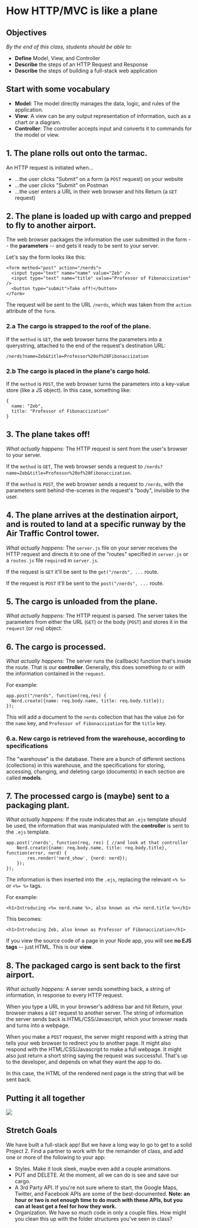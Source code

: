 # How HTTP/MVC is like a plane

<!--9:55 5 minutes-->

<!--2:55 WDI4 -->
<!--Actually 10:51 WDI3 -->
<!--WDI5 1:35 -->
<!--WDI6 3:24 -->

## Objectives
*By the end of this class, students should be able to:*

- **Define** Model, View, and Controller
- **Describe** the steps of an HTTP Request and Response
- **Describe** the steps of building a full-stack web application

## Start with some vocabulary

- **Model**: The model directly manages the data, logic, and rules of the application.
- **View**: A view can be any output representation of information, such as a chart or a diagram.
- **Controller**: The controller accepts input and converts it to commands for the model or view.

<!--WDI5 1:48 after setting up files -->
<!--WDI6 3:37 -->
<!--WDI5 1:55 after getting basic server.js hello world-->

## 1. The plane rolls out onto the tarmac.
An HTTP request is initiated when...
- ...the user clicks "Submit" on a form (a `POST` request) on your website
- ...the user clicks "Submit" on Postman
- ...the user enters a URL in their web browser and hits Return (a `GET` request)

<!--WDI4 2:58 -->
<!--10:00 10 minutes -->

## 2. The plane is loaded up with cargo and prepped to fly to another airport.
The web browser packages the information the user submitted in the form -- the **parameters** -- and gets it ready to be sent to your server.

Let's say the form looks like this:
```
<form method="post" action="/nerds">
  <input type="text" name="name" value="Zeb" />
  <input type="text" name="title" value="Professor of Fibonaccization" />
  <button type="submit">Take off!</button>
</form>
```

The request will be sent to the URL `/nerds`, which was taken from the `action` attribute of the `form`.

### 2.a The cargo is strapped to the roof of the plane.

If the `method` is `GET`, the web browser turns the parameters into a querystring, attached to the end of the request's destination URL:
```
/nerds?name=Zeb&title=Professor%20of%20Fibonaccization
```

### 2.b The cargo is placed in the plane's cargo hold.

If the `method` is `POST`, the web browser turns the parameters into a key-value store (like a JS object). In this case, something like:
```
{
  name: "Zeb",
  title: "Professor of Fibonaccization"
}
```

<!--WDI5 2:08 after getting through form creation and sendFile -->

<!--3:08 WDI4 -->
<!--10:10 5 minutes -->

## 3. The plane takes off!
*What actually happens:* The HTTP request is sent from the user's browser to your server.

If the `method` is `GET`, The web browser sends a request to  `/nerds?name=Zeb&title=Professor%20of%20Fibonaccization`.

If the `method` is `POST`, the web browser sends a request to `/nerds`, with the parameters sent behind-the-scenes in the request's "body", invisible to the user.

<!--3:12 WDI4 -->
<!--10:15 10 minutes -->

## 4. The plane arrives at the destination airport, and is routed to land at a specific runway by the Air Traffic Control tower.

*What actually happens:* The `server.js` file on your server receives the HTTP request and directs it to one of the "routes" specified in `server.js` or a `routes.js` file `require`d in `server.js`.

If the request is `GET` it'll be sent to the `get("/nerds", ...` route.

If the request is `POST` it'll be sent to the `post("/nerds", ...` route.

## 5. The cargo is unloaded from the plane.
*What actually happens:* The HTTP request is parsed. The server takes the parameters from either the URL (`GET`) or the body (`POST`) and stores it in the `request` (or `req`) object.

<!--10:25 10 minutes -->
<!--WDI5 2:21 after req.body sent back to client -->

## 6. The cargo is processed.
*What actually happens:* The server runs the (callback) function that's inside the route. That is our **controller**.  Generally, this does something *to* or *with* the information contained in the `request`.

For example:

```
app.post("/nerds", function(req,res) {
  Nerd.create({name: req.body.name, title: req.body.title});
});
```
This will add a document to the `nerds` collection that has the value `Zeb` for the `name` key, and `Professor of Fibonaccization` for the `title` key.

### 6.a. New cargo is retrieved from the warehouse, according to specifications

The "warehouse" is the database. There are a bunch of different sections (collections) in this warehouse, and the specifications for storing, accessing, changing, and deleting cargo (documents) in each section are called **models**.

<!--10:44 -->

<!--WDI5 2:37 -->
<!--3:27 WDI4 -->
<!--10:35 10 minutes -->

## 7. The processed cargo is (maybe) sent to a packaging plant.
*What actually happens:* If the route indicates that an `.ejs` template should be used, the information that was manipulated with the **controller** is sent to the `.ejs` template.

```
app.post('/nerds', function(req, res) { //and look at that controller
	Nerd.create({name: req.body.name, title: req.body.title}, function(error, nerd) {
		res.render('nerd_show', {nerd: nerd});
	});
});
```

The information is then inserted into the `.ejs`, replacing the relevant `<% %>` or `<%= %>` tags.

For example:

```
<h1>Introducing <%= nerd.name %>, also known as <%= nerd.title %></h1>
```

This becomes:

```
<h1>Introducing Zeb, also known as Professor of Fibonaccization</h1>
```

If you view the source code of a page in your Node app, you will see **no EJS tags** -- just HTML.  This is our **view**.

<!--WDI5 2:49 -->
<!--10:45 5 minutes -->

## 8. The packaged cargo is sent back to the first airport.
*What actually happens:* A server sends something back, a string of information, in response to every HTTP request.

When you type a URL in your browser's address bar and hit Return, your browser makes a `GET` request to another server. The string of information the server sends back is HTML/CSS/Javascript, which your browser reads and turns into a webpage.

When you make a `POST` request, the server might respond with a string that tells your web browser to redirect you to another page. It might also respond with the HTML/CSS/Javascript to make a full webpage. It might also just return a short string saying the request was successful. That's up to the developer, and depends on what they want the app to do.

In this case, the HTML of the rendered nerd page is the string that will be sent back.

<!--3:37 WDI4 -->
<!--10:50 5 minutes -->

## Putting it all together

![](mvc.png)

<!--11:46 WDI3-->
<!--3:39 WDI4 -->
<!--10:55 5 minutes -->

<!-- Wrap-up with catch phrase on model, view, and controller -->
<!--WDI4 3:42 -->
<!--11:12 -->
<!--WDI5 3:00 -->
<!--WDI6 4:15 -->

## Stretch Goals

We have built a full-stack app!  But we have a long way to go to get to a solid Project 2.  Find a partner to work with for the remainder of class, and add one or more of the following to your app:

- Styles.  Make it look sleek, maybe even add a couple animations.
- PUT and DELETE.  At the moment, all we can do is see and save our cargo.
- A 3rd Party API.  If you're not sure where to start, the Google Maps, Twitter, and Facebook APIs are some of the best-documented.  **Note: an hour or two is not enough time to do much with these APIs, but you can at least get a feel for how they work.**
- Organization.  We have so much code in only a couple files.  How might you clean this up with the folder structures you've seen in class?
